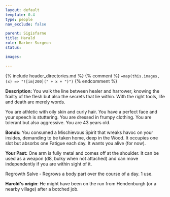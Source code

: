 ```yaml
---
layout: default
template: 0.4
type: people
nav_exclude: false

parent: Sigisfarne
title: Harald
role: Barber-Surgeon
status: 

images: 

---
```


{% include header_directories.md %}
{% comment %}
`=map(this.images, (x) => "![im|200](" + x + ")")`
{% endcomment %}

**Description:**
You walk the line between healer and harrower, knowing the frailty of the flesh but also the secrets that lie within. With the right tools, life and death are merely words.

You are athletic with oily skin and curly hair. You have a perfect face and your speech is stuttering. You are dressed in frumpy clothing. You are tolerant but also aggressive. You are 43 years old.

**Bonds:**
You consumed a Mischievous Spirit that wreaks havoc on your insides, demanding to be taken home, deep in the Wood. It occupies one slot but absorbs one Fatigue each day. It wants you alive (for now).

**Your Past:**
One arm is fully metal and comes off at the shoulder. It can be used as a weapon (d8, bulky when not attached) and can move independently if you are within sight of it.

Regrowth Salve - Regrows a body part over the course of a day. 1 use.

**Harold's origin**: He might have been on the run from Hendenburgh (or a nearby village) after a botched job.